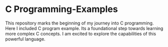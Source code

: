 # C Programming-Examples   

This repository marks the beginning of my journey into C programming. Here I included C program example. Its a foundational step towards learning more complex C concepts. I am excited to explore the capabilities of this powerful language. 
